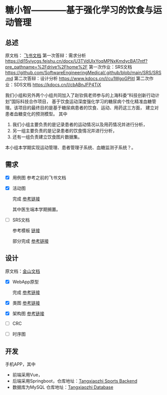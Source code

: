 # 糖小智————基于强化学习的饮食与运动管理
## 总述
原文档：
[飞书文档](https://dl15viycgs.feishu.cn/docx/U3TVdUIxYoqMPNxKmdycBA17ntf)
第一次答辩：需求分析 https://dl15viycgs.feishu.cn/docx/U3TVdUIxYoqMPNxKmdycBA17ntf?pre_pathname=%2Fdrive%2Fhome%2F
第一次作业：SRS文档 https://github.com/SoftwareEngineeringMedical/.github/blob/main/SRS/SRS.md
第二次答辩：设计分析 https://www.kdocs.cn/l/cu1WgoGPlitl
第二次作业：SDS文档 https://kdocs.cn/l/cbABnJFP4TiX

我们小组和另外两个小组共同加入了赵钦佩老师参与的上海科委“科技创新行动计划”国际科技合作项目，
基于饮食运动深度强化学习的糖尿病个性化精准血糖管理。该项目的最终目的是基于糖尿病患者的饮食、运动、用药这三方面，
建立对患者血糖变化的预测模型。
其中

1. 我们小组主要负责的是记录患者的运动情况以及用药情况并进行分析，
2. 另一组主要负责的是记录患者的饮食情况并进行分析，
3. 还有一组负责建立饮食图片数据集。

本小组本学期实现运动管理、患者管理子系统、血糖监测子系统？。
## 需求
- [x] 用例图 参考之前的飞书文档

- [x] 活动图 

  完成 [参考链接](https://github.com/SoftwareEngineeringMedical/.github/blob/main/ActivityDiagrams)
  
  其中医生端本学期搁置。
  
- [ ] SRS文档

  参考模板 [链接]( https://www.softwarereqs.com/files/Software%20Requirements%20Specification%20Template.docx)
  
  部分完成 [参考链接](../SRS/SRS.md)
## 设计

原文档：[金山文档](https://www.kdocs.cn/l/cu1WgoGPlitl)

- [x] WebApp原型

  完成 [参考链接](https://github.com/SoftwareEngineeringMedical/.github/tree/main/Prototype%20Design)

- [x] 类图 [参考链接](https://github.com/SoftwareEngineeringMedical/.github/blob/main/ClassDiagrams)

- [x] 架构图 [参考链接](https://github.com/SoftwareEngineeringMedical/.github/blob/main/ArchitectureDesign)

- [ ] CRC

- [ ] 时序图

## 开发
手机APP，其中
- 前端采用Vue，
- 后端采用Springboot，仓库地址：[Tangxiaozhi Sports Backend](https://github.com/SoftwareEngineeringMedical/Tangxiaozhi_Sports_Backend)
- 数据库为MySQL 仓库地址：[Tangxiaozhi Database](https://github.com/SoftwareEngineeringMedical/Tangxiaozhi-Database)

